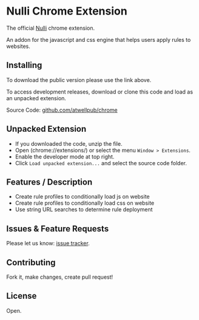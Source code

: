 Nulli Chrome Extension
==========

The official [Nulli](https://chrome.google.com/webstore/detail/nulli-a-javascript-rules/ninanlohmmendjihiijjjlnihgcgabpa) chrome extension. 

An addon for the javascript and css engine that helps users apply rules to websites.

Installing
-----
 
To download the public version please use the link above.

To access development releases, download or clone this code and load as an unpacked extension.

Source Code: [github.com/atwellpub/chrome](http://github.com/atwellpub/nulli)


Unpacked Extension
-----

- If you downloaded the code, unzip the file.
- Open (chrome://extensions/) or select the menu `Window > Extensions`.
- Enable the developer mode at top right.
- Click `Load unpacked extension...` and select the source code folder.


Features / Description
-----

- Create rule profiles to conditionally load js on website
- Create rule profiles to conditionally load css on website
- Use string URL searches to determine rule deployment


Issues & Feature Requests
-----

Please let us know: [issue tracker](http://github.com/atwellpub/nulli/issues).


Contributing
-----

Fork it, make changes, create pull request! 


License
-----

Open.
